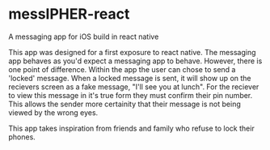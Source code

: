 # messIPHER-react
A messaging app for iOS build in react native

This app was designed for a first exposure to react native. The messaging app behaves as you'd expect a messaging app to behave. However, there is one point of difference. Within the app the user can chose to send a 'locked' message. When a locked message is sent, it will show up on the recievers screen as a fake message, "I'll see you at lunch". For the reciever to view this message in it's true form they must confirm their pin number. This allows the sender more certainity that their message is not being viewed by the wrong eyes.

This app takes inspiration from friends and family who refuse to lock their phones. 
